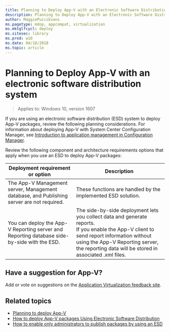 ```yaml
---
title: Planning to Deploy App-V with an Electronic Software Distribution System (Windows 10)
description: Planning to Deploy App-V with an Electronic Software Distribution System
author: MaggiePucciEvans
ms.pagetype: mdop, appcompat, virtualization
ms.mktglfcycl: deploy
ms.sitesec: library
ms.prod: w10
ms.date: 04/18/2018
ms.topic: article
---
```

# Planning to Deploy App-V with an electronic software distribution system

>Applies to: Windows 10, version 1607

If you are using an electronic software distribution (ESD) system to deploy App-V packages, review the following planning considerations. For information about deploying App-V with System Center Configuration Manager, see [Introduction to application management in Configuration Manager](https://technet.microsoft.com/library/gg682125.aspx#BKMK_Appv).

Review the following component and architecture requirements options that apply when you use an ESD to deploy App-V packages:

| Deployment requirement or option | Description |
|---|---|
| The App-V Management server, Management database, and Publishing server are not required. | These functions are handled by the implemented ESD solution. |
| You can deploy the App-V Reporting server and Reporting database side-by-side with the ESD. | The side-by-side deployment lets you collect data and generate reports.<br/>If you enable the App-V client to send report information without using the App-V Reporting server, the reporting data will be stored in associated .xml files. |

## Have a suggestion for App-V?

Add or vote on suggestions on the [Application Virtualization feedback site](https://appv.uservoice.com/forums/280448-microsoft-application-virtualization).

## Related topics

* [Planning to deploy App-V](appv-planning-to-deploy-appv.md)
* [How to deploy App-V packages Using Electronic Software Distribution](appv-deploy-appv-packages-with-electronic-software-distribution-solutions.md)
* [How to enable only administrators to publish packages by using an ESD](appv-enable-administrators-to-publish-packages-with-electronic-software-distribution-solutions.md)